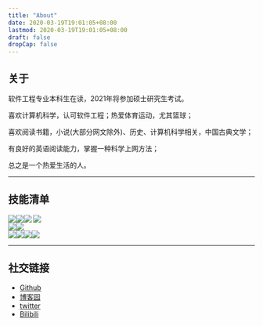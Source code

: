 ```yaml
---
title: "About"
date: 2020-03-19T19:01:05+08:00
lastmod: 2020-03-19T19:01:05+08:00
draft: false
dropCap: false
---
```

## 关于

软件工程专业本科生在读，2021年将参加硕士研究生考试。

喜欢计算机科学，认可软件工程；热爱体育运动，尤其篮球；

喜欢阅读书籍，小说(大部分网文除外)、历史、计算机科学相关，中国古典文学；

有良好的英语阅读能力，掌握一种科学上网方法；

总之是一个热爱生活的人。

---



## 技能清单
<div style='display: flex;'>
    <img src="https://img.shields.io/badge/C%23-WPF-blue" />
	<img src="https://img.shields.io/badge/Java-Spring-brightgreen" />
	<img src="https://img.shields.io/badge/Python-Data--analysis--lib-blue" align="left" />
	<img src="https://img.shields.io/badge/JavaScript-learning--React-brightgreen" />
</div>
<div style='display: flex;'>
    <img src="https://img.shields.io/badge/SQL-MySQL-blue" style="display:inline;" />
	<img src="https://img.shields.io/badge/SQL-sqlite-blue" />
</div>
<div style='display: flex;'>
    <img src="https://img.shields.io/badge/Editor-VS--Code-blue" />
	<img src="https://img.shields.io/badge/IDE-VS-blue"  />
	<img src="https://img.shields.io/badge/IDE-IDEA-blue"  />
	<img src="https://img.shields.io/badge/IDE-Qt--Creator-green" />
</div>




---







## 社交链接

- [Github](https://github.com/jaywhen)
- [博客园](https://www.cnblogs.com/Jaywhen-xiang/)
- [twitter](https://twitter.com/jaywhen6)
- [Bilibili](https://space.bilibili.com/129382476)